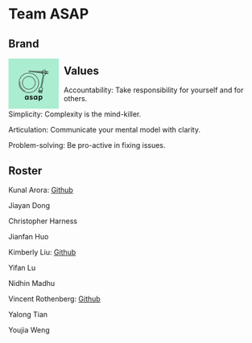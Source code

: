 # Team ASAP

## Brand
<img src="./branding/logo.png"
     alt="team logo"
     style="float: left; margin-right: 10px;"
     width="100px"
     height="100px"/>

## Values

Accountability: Take responsibility for yourself and for others.  

Simplicity: Complexity is the mind-killer.  

Articulation: Communicate your mental model with clarity.

Problem-solving: Be pro-active in fixing issues.

## Roster

Kunal Arora: [Github](https://github.com/aroralanuk)

Jiayan Dong

Christopher Harness

Jianfan Huo

Kimberly Liu: [Github](https://github.com/LJW0105)

Yifan Lu

Nidhin Madhu

Vincent Rothenberg: [Github](https://github.com/vrothenbergUCSD)

Yalong Tian

Youjia Weng
